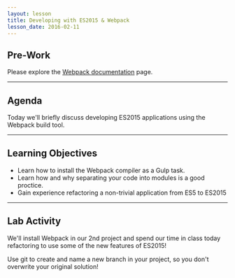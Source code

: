 ```yaml
---
layout: lesson
title: Developing with ES2015 & Webpack
lesson_date: 2016-02-11
---
```


## Pre-Work

Please explore the [Webpack documentation](https://webpack.github.io/docs/?utm_source=github&utm_medium=readme&utm_campaign=documentation) page.

---

## Agenda

Today we'll briefly discuss developing ES2015 applications using the Webpack build tool.

---

## Learning Objectives

- Learn how to install the Webpack compiler as a Gulp task.
- Learn how and why separating your code into modules is a good proctice.
- Gain experience refactoring a non-trivial application from ES5 to ES2015

---

## Lab Activity

We'll install Webpack in our 2nd project and spend our time in class today refactoring to use some of the new features of ES2015!

Use git to create and name a new branch in your project, so you don't overwrite your original solution!

